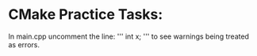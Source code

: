 # CMake Practice Tasks:
In main.cpp uncomment the line:
'''
int x;
'''
to see warnings being treated as errors.
